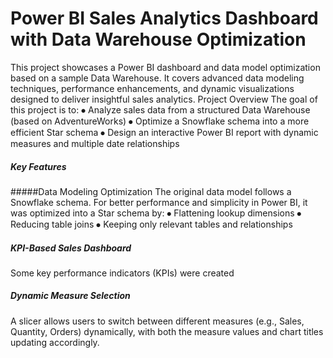 # Power BI Sales Analytics Dashboard with Data Warehouse Optimization
This project showcases a Power BI dashboard and data model optimization based on a sample Data Warehouse. It covers advanced data modeling techniques, performance enhancements, and dynamic visualizations designed to deliver insightful sales analytics.
Project Overview
The goal of this project is to:
⦁	Analyze sales data from a structured Data Warehouse (based on AdventureWorks)
⦁	Optimize a Snowflake schema into a more efficient Star schema
⦁	Design an interactive Power BI report with dynamic measures and multiple date relationships

##### Key Features
#####Data Modeling Optimization
The original data model follows a Snowflake schema. For better performance and simplicity in Power BI, it was optimized into a Star schema by:
⦁	Flattening lookup dimensions
⦁	Reducing table joins
⦁	Keeping only relevant tables and relationships

##### KPI-Based Sales Dashboard
Some key performance indicators (KPIs) were created

##### Dynamic Measure Selection
A slicer allows users to switch between different measures (e.g., Sales, Quantity, Orders) dynamically, with both the measure values and chart titles updating accordingly.
